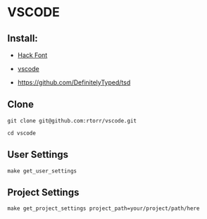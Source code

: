 # VSCODE

## Install:

* [Hack Font](https://github.com/chrissimpkins/Hack)

* [vscode](https://code.visualstudio.com/)

* https://github.com/DefinitelyTyped/tsd 

## Clone

```
git clone git@github.com:rtorr/vscode.git

cd vscode
```

## User Settings

```
make get_user_settings
```


## Project Settings

 ```
 make get_project_settings project_path=your/project/path/here
 ```
